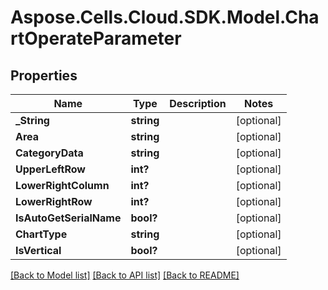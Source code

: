 # Aspose.Cells.Cloud.SDK.Model.ChartOperateParameter
## Properties

Name | Type | Description | Notes
------------ | ------------- | ------------- | -------------
**_String** | **string** |  | [optional] 
**Area** | **string** |  | [optional] 
**CategoryData** | **string** |  | [optional] 
**UpperLeftRow** | **int?** |  | [optional] 
**LowerRightColumn** | **int?** |  | [optional] 
**LowerRightRow** | **int?** |  | [optional] 
**IsAutoGetSerialName** | **bool?** |  | [optional] 
**ChartType** | **string** |  | [optional] 
**IsVertical** | **bool?** |  | [optional] 

[[Back to Model list]](../README.md#documentation-for-models) [[Back to API list]](../README.md#documentation-for-api-endpoints) [[Back to README]](../README.md)

